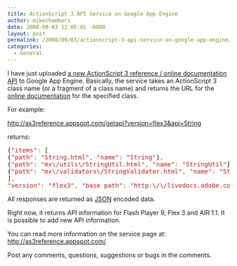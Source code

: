 ```yaml
---
title: ActionScript 3 API Service on Google App Engine
author: mikechambers
date: 2008-09-03 12:05:01 -0800
layout: post
permalink: /2008/09/03/actionscript-3-api-service-on-google-app-engine/
categories:
  - General
---
```



I have just uploaded [a new ActionScript 3 reference / online documentation API][1] to Google App Engine. Basically, the service takes an ActionScript 3 class name (or a fragment of a class name) and returns the URL for the [online documentation][2] for the specified class.

For example:  
<!--more-->

  
<http://as3reference.appspot.com/getapi?version=flex3&api=String>

returns:

<div class="highlight">
  <pre>{<span style="color: #BA2121">"items"</span><span style="color: #666666">:</span> [
{<span style="color: #BA2121">"path"</span><span style="color: #666666">:</span> <span style="color: #BA2121">"String.html"</span><span style="color: #666666">,</span> <span style="color: #BA2121">"name"</span><span style="color: #666666">:</span> <span style="color: #BA2121">"String"</span>}<span style="color: #666666">,</span> 
{<span style="color: #BA2121">"path"</span><span style="color: #666666">:</span> <span style="color: #BA2121">"mx\/utils\/StringUtil.html"</span><span style="color: #666666">,</span> <span style="color: #BA2121">"name"</span><span style="color: #666666">:</span> <span style="color: #BA2121">"StringUtil"</span>}<span style="color: #666666">,</span> 
{<span style="color: #BA2121">"path"</span><span style="color: #666666">:</span> <span style="color: #BA2121">"mx\/validators\/StringValidator.html"</span><span style="color: #666666">,</span> <span style="color: #BA2121">"name"</span><span style="color: #666666">:</span> <span style="color: #BA2121">"StringValidator"</span>}
]<span style="color: #666666">,</span> 
<span style="color: #BA2121">"version"</span><span style="color: #666666">:</span> <span style="color: #BA2121">"flex3"</span><span style="color: #666666">,</span> <span style="color: #BA2121">"base_path"</span><span style="color: #666666">:</span> <span style="color: #BA2121">"http:\/\/livedocs.adobe.com\/flex\/3\/langref\/"</span>}
</pre>
</div>

All responses are returned as [JSON][3] encoded data.

Right now, it returns API information for Flash Player 9, Flex 3 and AIR 1.1. It is possible to add new API information.

You can read more information on the service page at:  
<http://as3reference.appspot.com/>

Post any comments, questions, suggestions or bugs in the comments.

 [1]: http://as3reference.appspot.com/
 [2]: http://livedocs.adobe.com/flex/3/langref/index.html
 [3]: http://www.json.org